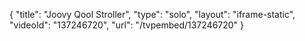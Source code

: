 {
    "title": "Joovy Qool Stroller",
    "type": "solo",
    "layout": "iframe-static",
    "videoId": "137246720",
    "url": "\/tvpembed\/137246720"
}